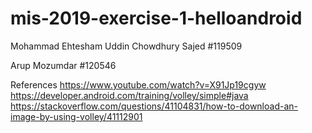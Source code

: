 # mis-2019-exercise-1-helloandroid

Mohammad Ehtesham Uddin Chowdhury Sajed
#119509

Arup Mozumdar
#120546

References
https://www.youtube.com/watch?v=X91Jp19cgyw
https://developer.android.com/training/volley/simple#java
https://stackoverflow.com/questions/41104831/how-to-download-an-image-by-using-volley/41112901